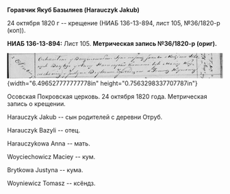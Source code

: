 **Горавчик Якуб Базылиев (Harauczyk Jakub)**

24 октября 1820 г -- крещение (НИАБ 136-13-894, лист 105, №36/1820-р
(коп)).

**НИАБ 136-13-894:** Лист 105. **Метрическая запись №36/1820-р (ориг).**

![](./media/8396e665e9fab2aa044d67e9977ba6abe5b398fb.png){width="6.496527777777778in"
height="0.7563298337707787in"}

Осовская Покровская церковь. 24 октября 1820 года. Метрическая запись о
крещении.

Harauczyk Jakub -- сын родителей с деревни Отруб.

Harauczyk Bazyli -- отец.

Harauczykowa Anna -- мать.

Woyciechowicz Maciey -- кум.

Brytkowa Justyna -- кума.

Woyniewicz Tomasz -- ксёндз.
